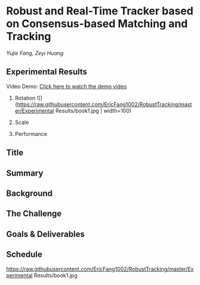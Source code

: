 # **Robust and Real-Time Tracker based on Consensus-based Matching and Tracking**

*Yujie Fang, Zeyi Huang*

## **Experimental Results**
Video Demo: [Click here to watch the demo video](https://youtu.be/qR5i5zhDpw8)

1. Rotation
![](https://raw.githubusercontent.com/EricFang1002/RobustTracking/master/Experimental Results/book1.jpg | width=100)

2. Scale

3. Performance

## **Title**

## **Summary**

## **Background**

## **The Challenge**

## **Goals & Deliverables**

## **Schedule**
https://raw.githubusercontent.com/EricFang1002/RobustTracking/master/Experimental Results/book1.jpg
